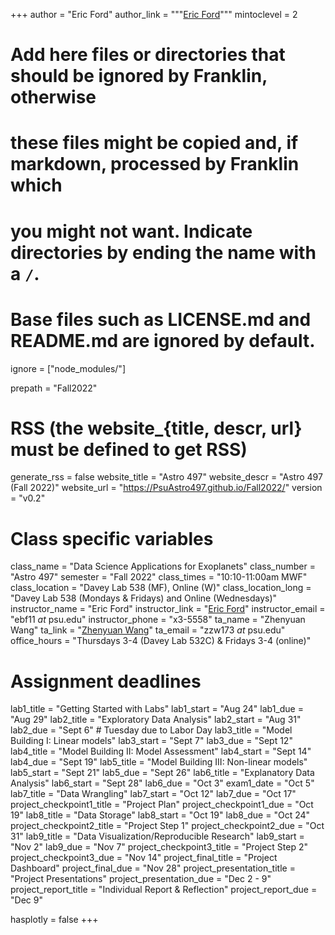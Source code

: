 +++
author = "Eric Ford"
author_link = """<a href="http://personal.psu.edu/ebf11/">Eric Ford</a>"""
mintoclevel = 2

# Add here files or directories that should be ignored by Franklin, otherwise
# these files might be copied and, if markdown, processed by Franklin which
# you might not want. Indicate directories by ending the name with a `/`.
# Base files such as LICENSE.md and README.md are ignored by default.
ignore = ["node_modules/"]

prepath = "Fall2022"


# RSS (the website_{title, descr, url} must be defined to get RSS)
generate_rss = false
website_title = "Astro 497"
website_descr = "Astro 497 (Fall 2022)"
website_url   = "https://PsuAstro497.github.io/Fall2022/"
version = "v0.2"

# Class specific variables
class_name = "Data Science Applications for Exoplanets"
class_number = "Astro 497"
semester = "Fall 2022"
class_times = "10:10-11:00am MWF"
class_location = "Davey Lab 538 (MF), Online (W)"
class_location_long = "Davey Lab 538 (Mondays & Fridays) and Online (Wednesdays)"
instructor_name = "Eric Ford"
instructor_link = "[Eric Ford](http://personal.psu.edu/ebf11/)"
instructor_email = "ebf11 _at_ psu.edu"
instructor_phone = "x3-5558"
ta_name = "Zhenyuan Wang"
ta_link = "[Zhenyuan Wang](https://science.psu.edu/astro/people/zzw173)"
ta_email = "zzw173 _at_ psu.edu"
office_hours = "Thursdays 3-4 (Davey Lab 532C) & Fridays 3-4 (online)"

# Assignment deadlines
lab1_title = "Getting Started with Labs"
lab1_start = "Aug 24"
lab1_due = "Aug 29"
lab2_title = "Exploratory Data Analysis"
lab2_start = "Aug 31"
lab2_due = "Sept 6" # Tuesday due to Labor Day
lab3_title = "Model Building I: Linear models"
lab3_start = "Sept 7"
lab3_due = "Sept 12"
lab4_title = "Model Building II: Model Assessment"
lab4_start = "Sept 14"
lab4_due = "Sept 19"
lab5_title = "Model Building III: Non-linear models"
lab5_start = "Sept 21"
lab5_due = "Sept 26"
lab6_title = "Explanatory Data Analysis"
lab6_start = "Sept 28"
lab6_due = "Oct 3"
exam1_date = "Oct 5"
lab7_title = "Data Wrangling"
lab7_start = "Oct 12"
lab7_due = "Oct 17"
project_checkpoint1_title = "Project Plan"
project_checkpoint1_due = "Oct 19"
lab8_title = "Data Storage"
lab8_start = "Oct 19"
lab8_due = "Oct 24"
project_checkpoint2_title = "Project Step 1"
project_checkpoint2_due = "Oct 31"
lab9_title = "Data Visualization/Reproducible Research"
lab9_start = "Nov 2"
lab9_due = "Nov 7"
project_checkpoint3_title = "Project Step 2"
project_checkpoint3_due = "Nov 14"
project_final_title = "Project Dashboard"
project_final_due = "Nov 28"
project_presentation_title = "Project Presentations"
project_presentation_due = "Dec 2 - 9"
project_report_title = "Individual Report & Reflection"
project_report_due = "Dec 9"

hasplotly = false
+++
